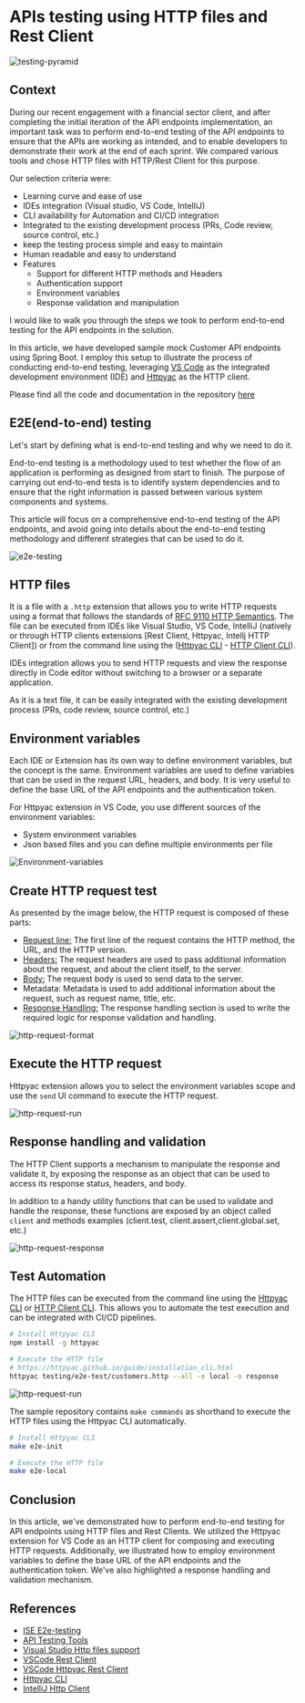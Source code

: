 # APIs testing using HTTP files and Rest Client

![testing-pyramid](./images/testing-pyramid.png)

## Context

During our recent engagement with a financial sector client, and after completing the initial iteration of the API endpoints implementation, an important task was to perform end-to-end testing of the API endpoints to ensure that the APIs are working as intended, and to enable developers to demonstrate their work at the end of each sprint. We compared various tools and chose HTTP files with HTTP/Rest Client for this purpose.

Our selection criteria were:

- Learning curve and ease of use
- IDEs integration (Visual studio, VS Code, IntelliJ)
- CLI availability for Automation and CI/CD integration
- Integrated to the existing development process (PRs, Code review, source control, etc.)
- keep the testing process simple and easy to maintain
- Human readable and easy to understand
- Features
    - Support for different HTTP methods and Headers
    - Authentication support
    - Environment variables
    - Response validation and manipulation

I would like to walk you through the steps we took to perform end-to-end testing for the API endpoints in the solution.

In this article, we have developed sample mock Customer API endpoints using Spring Boot. I employ this setup to illustrate the process of conducting end-to-end testing, leveraging [VS Code](https://code.visualstudio.com/) as the integrated development environment (IDE) and  [Httpyac](https://marketplace.visualstudio.com/items?itemName=anweber.vscode-httpyac) as the HTTP client.

Please find all the code and documentation in the repository [here](https://github.com/ISE-Neutrino/api-testing)

## E2E(end-to-end) testing

Let's start by defining what is end-to-end testing and why we need to do it.

End-to-end testing is a methodology used to test whether the flow of an application is performing as designed from start to finish. The purpose of carrying out end-to-end tests is to identify system dependencies and to ensure that the right information is passed between various system components and systems.

This article will focus on a comprehensive end-to-end testing of the API endpoints, and avoid going into details about the end-to-end testing methodology and different strategies that can be used to do it.

![e2e-testing](./images/e2e-testing.png)

## HTTP files

It is a file with a `.http` extension that allows you to write HTTP requests using a format that follows the standards of [RFC 9110 HTTP Semantics](https://www.rfc-editor.org/rfc/rfc9110.html). The file can be executed from IDEs like Visual Studio, VS Code, IntelliJ (natively or through HTTP clients extensions [Rest Client, Httpyac, Intellj HTTP Client]) or from the command line using the ([Httpyac CLI](https://httpyac.github.io/guide/installation_cli.html) - [HTTP Client CLI](https://www.jetbrains.com/help/idea/http-client-in-product-code-editor.html)).

IDEs integration allows you to send HTTP requests and view the response directly in Code editor without switching to a browser or a separate application.

As it is a text file, it can be easily integrated with the existing development process (PRs, code review, source control, etc.)

## Environment variables

Each IDE or Extension has its own way to define environment variables, but the concept is the same. Environment variables are used to define variables that can be used in the request URL, headers, and body. It is very useful to define the base URL of the API endpoints and the authentication token.

For Httpyac extension in VS Code, you use different sources of the environment variables:
 - System environment variables
 - Json based files and you can define multiple environments per file

 ![Environment-variables](./images/http-files-env.jpg)

## Create HTTP request test

As presented by the image below, the HTTP request is composed of these parts:

- [Request line:](https://httpyac.github.io/guide/request.html#request-line) The first line of the request contains the HTTP method, the URL, and the HTTP version.
- [Headers:](https://httpyac.github.io/guide/request.html#headers) The request headers are used to pass additional information about the request, and about the client itself, to the server.
- [Body:](https://httpyac.github.io/guide/request.html#request-body) The request body is used to send data to the server.
- Metadata: Metadata is used to add additional information about the request, such as request name, title, etc.
- [Response Handling:](https://httpyac.github.io/guide/assert.html) The response handling section is used to write the required logic for response validation and handling.

![http-request-format](./images/http-files-sample.jpg)

 ## Execute the HTTP request

 Httpyac extension allows you to select the environment variables scope and use the `send` UI command to execute the HTTP request.

 
![http-request-run](./images/http-files-run.jpg)

## Response handling and validation

The HTTP Client supports a mechanism to manipulate the response and validate it, by exposing the response as an object that can be used to access its response status, headers, and body.

In addition to a handy utility functions that can be used to validate and handle the response, these functions are exposed by an object called `client` and methods examples (client.test, client.assert,client.global.set, etc.)

![http-request-response](./images/http-files-response-access.jpg)

## Test Automation 

The HTTP files can be executed from the command line using the [Httpyac CLI](https://httpyac.github.io/guide/installation_cli.html) or [HTTP Client CLI](https://www.jetbrains.com/help/idea/http-client-in-product-code-editor.html). This allows you to automate the test execution and can be integrated with CI/CD pipelines.


```bash
# Install Httpyac CLI
npm install -g httpyac

# Execute the HTTP file
# https://httpyac.github.io/guide/installation_cli.html
httpyac testing/e2e-test/customers.http --all -e local -o response
```

![http-request-run](./images/http-files-run-cli.jpg)

The sample repository contains `make commands` as shorthand to execute the HTTP files using the Httpyac CLI automatically.

```bash
# Install Httpyac CLI
make e2e-init

# Execute the HTTP file
make e2e-local
```

## Conclusion

In this article, we've demonstrated how to perform end-to-end testing for API endpoints using HTTP files and Rest Clients. We utilized the Httpyac extension for VS Code as an HTTP client for composing and executing HTTP requests. Additionally, we illustrated how to employ environment variables to define the base URL of the API endpoints and the authentication token. We've also highlighted a response handling and validation mechanism.

## References

- [ISE E2e-testing](https://microsoft.github.io/code-with-engineering-playbook/automated-testing/e2e-testing/)
- [API Testing Tools](https://www.accelq.com/blog/api-testing-tools/)
- [Visual Studio Http files support](https://learn.microsoft.com/en-us/aspnet/core/test/http-files?view=aspnetcore-8.0)
- [VSCode Rest Client](https://marketplace.visualstudio.com/items?itemName=humao.rest-client)
- [VSCode Httpyac Rest Client](https://marketplace.visualstudio.com/items?itemName=anweber.vscode-httpyac)
- [Httpyac CLI](https://httpyac.github.io/guide/installation_cli.html)
- [IntelliJ Http Client](https://www.jetbrains.com/help/idea/http-client-in-product-code-editor.html)


